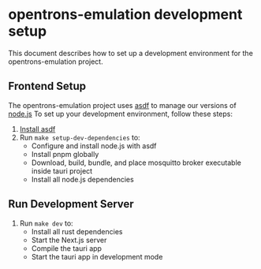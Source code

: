 # opentrons-emulation development setup

This document describes how to set up a development environment for the opentrons-emulation project.

## Frontend Setup

The opentrons-emulation project uses [asdf](https://asdf-vm.com/) to manage our versions of [node.js](https://nodejs.org/en)
To set up your development environment, follow these steps:

1. [Install asdf]([text](https://asdf-vm.com/guide/getting-started.html))
2. Run `make setup-dev-dependencies` to:
    - Configure and install node.js with asdf
    - Install pnpm globally
    - Download, build, bundle, and place mosquitto broker executable inside tauri project
    - Install all node.js dependencies

## Run Development Server
1. Run `make dev` to:
    - Install all rust dependencies
    - Start the Next.js server
    - Compile the tauri app
    - Start the tauri app in development mode
